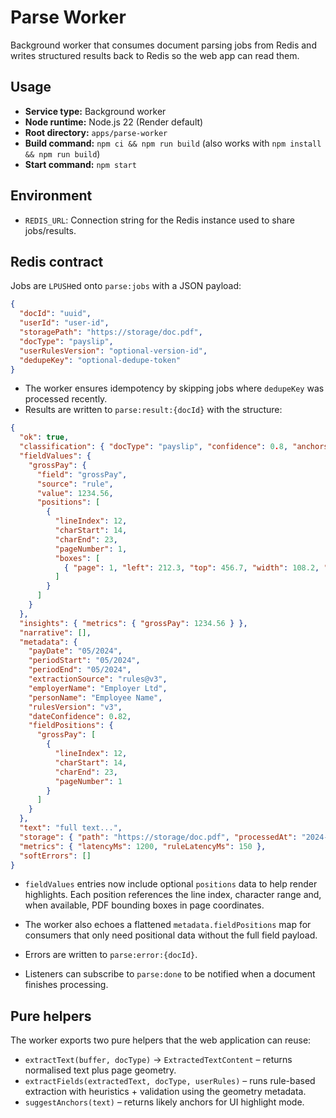 # Parse Worker

Background worker that consumes document parsing jobs from Redis and writes structured results back to Redis so the web app can read them.

## Usage

- **Service type:** Background worker
- **Node runtime:** Node.js 22 (Render default)
- **Root directory:** `apps/parse-worker`
- **Build command:** `npm ci && npm run build` (also works with `npm install && npm run build`)
- **Start command:** `npm start`

## Environment

- `REDIS_URL`: Connection string for the Redis instance used to share jobs/results.

## Redis contract

Jobs are `LPUSH`ed onto `parse:jobs` with a JSON payload:

```json
{
  "docId": "uuid",
  "userId": "user-id",
  "storagePath": "https://storage/doc.pdf",
  "docType": "payslip",
  "userRulesVersion": "optional-version-id",
  "dedupeKey": "optional-dedupe-token"
}
```

- The worker ensures idempotency by skipping jobs where `dedupeKey` was processed recently.
- Results are written to `parse:result:{docId}` with the structure:

```json
{
  "ok": true,
  "classification": { "docType": "payslip", "confidence": 0.8, "anchors": ["payDate"] },
  "fieldValues": {
    "grossPay": {
      "field": "grossPay",
      "source": "rule",
      "value": 1234.56,
      "positions": [
        {
          "lineIndex": 12,
          "charStart": 14,
          "charEnd": 23,
          "pageNumber": 1,
          "boxes": [
            { "page": 1, "left": 212.3, "top": 456.7, "width": 108.2, "height": 14.1 }
          ]
        }
      ]
    }
  },
  "insights": { "metrics": { "grossPay": 1234.56 } },
  "narrative": [],
  "metadata": {
    "payDate": "05/2024",
    "periodStart": "05/2024",
    "periodEnd": "05/2024",
    "extractionSource": "rules@v3",
    "employerName": "Employer Ltd",
    "personName": "Employee Name",
    "rulesVersion": "v3",
    "dateConfidence": 0.82,
    "fieldPositions": {
      "grossPay": [
        {
          "lineIndex": 12,
          "charStart": 14,
          "charEnd": 23,
          "pageNumber": 1
        }
      ]
    }
  },
  "text": "full text...",
  "storage": { "path": "https://storage/doc.pdf", "processedAt": "2024-05-28T12:00:00.000Z" },
  "metrics": { "latencyMs": 1200, "ruleLatencyMs": 150 },
  "softErrors": []
}
```

- `fieldValues` entries now include optional `positions` data to help render highlights. Each position references the line index,
  character range and, when available, PDF bounding boxes in page coordinates.
- The worker also echoes a flattened `metadata.fieldPositions` map for consumers that only need positional data without the
  full field payload.

- Errors are written to `parse:error:{docId}`.
- Listeners can subscribe to `parse:done` to be notified when a document finishes processing.

## Pure helpers

The worker exports two pure helpers that the web application can reuse:

- `extractText(buffer, docType)` → `ExtractedTextContent` – returns normalised text plus page geometry.
- `extractFields(extractedText, docType, userRules)` – runs rule-based extraction with heuristics + validation using the
  geometry metadata.
- `suggestAnchors(text)` – returns likely anchors for UI highlight mode.
